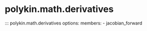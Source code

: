 # polykin.math.derivatives

::: polykin.math.derivatives
    options:
        members:
            - jacobian_forward
